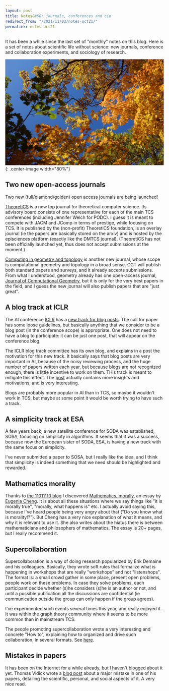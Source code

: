 ```yaml
---
layout: post
title: Notes&#58; journals, conferences and cie
redirect_from: "/2021/11/03/notes-oct21/"
permalink: notes-oct21
---
```


It has been a while since the last set of "monthly" notes on this blog. 
Here is a set of notes about scientific life without science: new 
journals, conference and collaboration experiments, and sociology of research.

![](../assets/automne-21.jpg){: .center-image width="80%"}

## Two new open-access journals

Two new (full/diamond/golden) open access journals are being launched!

[TheoretiCS](https://theoretics.episciences.org/) is a new top journal 
for theoretical computer science. Its advisory board consists of one
representative for each of the main TCS conferences (including Jennifer Welch 
for PODC). I guess it is meant to compete with JACM and JComp in terms of 
prestige, while focusing on TCS. It is published by the (non-profit) 
TheoretiCS foundation, is an overlay journal (ie the papers are basically 
stored on the arxiv) and is hosted by the episciences platform (exactly 
like the DMTCS journal). (TheoretiCS has not been officially launched yet, 
thus does not accept submissions at the moment.)

[Computing in geometry and topology](https://www.cgt-journal.org/index.php/cgt)
is another new journal, whose scope is computational geometry and topology
in a broad sense. CGT will publish both standard papers and surveys, and it 
already accepts submissions. From what I understood, geometry already has 
one open-access journal, 
[Journal of Computational Geometry](https://jocg.org/index.php/jocg), but 
it is only for the very best papers in the field, and I guess the new 
journal will also publish papers that are "just great".


## A blog track at ICLR

The AI conference [ICLR](https://iclr.cc/) has a 
[new track for blog posts](https://iclr.cc/Conferences/2022/CallForBlogPosts).
The call for paper has some loose guidelines, but basically anything that we
consider to be a blog post (in the conference scope) is appropriate. 
One does not need to have a blog to participate: it can be just one post, 
that will appear on the conference blog.

The ICLR blog track committee has its own blog, and explains in a post the 
motivation for this new track. It basically says that blog posts are very 
important in AI, because of the noisy reviewing process, and the huge 
number of papers written each year, but because blogs are not recognized 
enough, there is little incentive to work on them. THis track is meant to
mitigate this effect.
The [post](https://iclr-blog-track.github.io//2021/09/08/blog-posts-as-conference-contributions/)
actually contains more insights and motivations, and is very interesting. 

Blogs are probably more popular in AI than in TCS, so maybe it wouldn't 
work in TCS, but maybe at some point it would be worth trying to have such 
a track.


## A simplicity track at ESA

A few years back, a new satellite conference for SODA was established, SOSA, 
focusing on simplicity in algorithms. It seems that it was a success, 
because now the European sister of SODA, ESA, is having a new track with the 
same focus on simplicity. 

I've never submitted a paper to SOSA, but I really like the idea, and I 
think that simplicity is indeed something that we need should be highlighted 
and rewarded.

## Mathematics morality

Thanks to [the 11011110 blog](https://11011110.github.io/blog/) I discovered
[Mathematics, morally](http://eugeniacheng.com/wp-content/uploads/2017/02/cheng-morality.pdf), 
an essay by [Eugenia Cheng](http://eugeniacheng.com/). 
It is about all these situations where we say 
things like "it is morally true", "morally, what happens is" etc. 
I actually avoid saying this, because I've heard people being very angry 
about that ("Do you know what is morality!?"). 
But Cheng has a very nice explanation of what it means, and 
why it is relevant to use it. She also writes about the hiatus there is 
between mathematicians and philosophers of mathematics. 
The essay is 20+ pages, but I really recommend it.

## Supercollaboration

Supercollaboration is a way of doing research popularized by Erik Demaine 
and his colleagues. Basically, they wrote soft rules that formalize what 
is happening in workshops that are really "workshops" and not "listenshops". 
The format is: a small crowd gather in some place, present open problems, 
people work on these problems. In case they solve problems, each 
participant decide whether (s)he considers (s)he is an author or not, and 
until a possible publication all the discussions are confidential (ie
communication outside the group can only happen if the group agrees). 

I've experimented such events several times this year, and really enjoyed it. 
It was within the graph theory community where it seems to be more common than 
in mainstream TCS.
 
The people promoting supercollaboration wrote a very interesting and concrete
"How to", explaining how to organized and drive such collaboration, in 
several formats. See [here](http://erikdemaine.org/supercollaboration/howto.pdf). 

## Mistakes in papers

It has been on the Internet for a while already, but I haven't blogged about it 
yet. Thomas Vidick wrote a 
[blog post](https://mycqstate.wordpress.com/2020/09/29/it-happens-to-everyonebut-its-not-fun/) 
about a major mistake in one of his papers, detailing the scientific, 
personal, and social aspects of it. 
A very nice read. 




